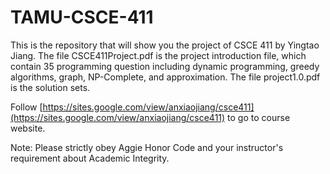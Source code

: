 # TAMU-CSCE-411
This is the repository that will show you the project of CSCE 411 by Yingtao Jiang.
The file CSCE411Project.pdf is the project introduction file, which contain 35 programming question including dynamic programming, greedy algorithms, graph, NP-Complete, and approximation.
The file project1.0.pdf is the solution sets.

Follow [https://sites.google.com/view/anxiaojiang/csce411](https://sites.google.com/view/anxiaojiang/csce411) to go to course website.

Note: Please strictly obey Aggie Honor Code and your instructor's requirement about Academic Integrity.
